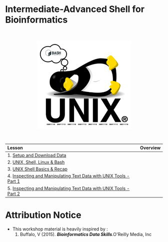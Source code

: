 # Intermediate-Advanced Shell for Bioinformatics

<br>
<p align="center"><img src="images/tuxpenguin_bash_unix.png" alt="drawing" width="300"/></p> 
<br>

<!--- check -->

| **Lesson**                                         | **Overview** | 
|:---------------------------------------------------|:-------------|
|1. [Setup and Download Data](./0_setup_download.md)||
|2. [UNIX, Shell, Linux & Bash](./1_introduction.md)||
|3. [UNIX Shell Basics & Recap](./2_unixshellbasics.md)||
|4. [Inspecting and Manipulating Text Data with UNIX Tools - Part 1](./4_inspectmanipluate.md)||
|5. [Inspecting and Manipulating Text Data with UNIX Tools - Part 2](./5_inspectmanipulate2.md)||


# Attribution Notice

* This workshop material is heavily inspired by : 
    1. Buffalo, V (2015). ***Bioinformatics Data Skills***.O'Reilly Media, Inc

